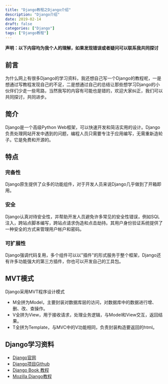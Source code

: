 ```yaml
---
title: "Django教程之Django介绍"
description: "Django介绍"
date: 2019-02-14
draft: false
categories: ["Django"] 
tags: ["Django教程"]
---
```


**声明：以下内容均为我个人的理解，如果发现错误或者疑问可以联系我共同探讨**

## 前言

为什么网上有很多Django的学习资料，我还想自己写一个Django的教程呢，一是想通过写教程发现自己的不足，二是想通过自己的总结让那些想学习Django的小伙伴们少走一些弯路，当然我写的内容有可能也是错的，欢迎大家纠正，我们可以共同探讨，共同进步。



## 简介

Django是一个高级Python Web框架，可以快速开发和简洁实用的设计。Django负责处理网站开发中遇到的问题，编程人员只需要专注于应用编写，无需重新造轮子。它是免费和开源的。



## 特点

### 完备性

Django原生提供了众多的功能组件，对于开发人员来说Django几乎做到了开箱即用。

### 安全

Django认真对待安全性，并帮助开发人员避免许多常见的安全性错误，例如SQL注入，跨站点脚本编写，跨站点请求伪造和点击劫持。其用户身份验证系统提供了一种安全的方式来管理用户帐户和密码。

### 可扩展性

Django强调代码复用，多个组件可以以"插件"的形式服务于整个框架，Django还有许多功能强大的第三方插件，你也可以开发自己的工具包。



## MVT模式

Django采用MVT程序设计模式

- M全拼为Model，主要封装对数据库层的访问，对数据库中的数据进行增、删、改、查操作。
- V全拼为View，用于接收请求，处理业务逻辑，与Model和View交互，返回结果。
- T全拼为Template，与MVC中的V功能相同，负责封装构造要返回的html。



## Django学习资料

- [Django官网](https://www.djangoproject.com/)
- [Django项目Github](https://github.com/django/django)
- [Django Book 教程](http://djangobook.com/)
- [Mozilla Django教程](https://developer.mozilla.org/zh-CN/docs/learn/Server-side/Django)

